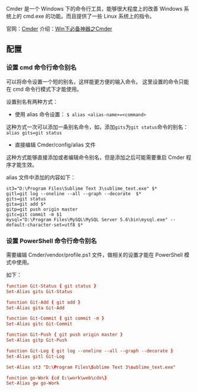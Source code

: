 
Cmder 是一个 Windows 下的命令行工具，能够很大程度上的改善 Windows 系统上的 cmd.exe 的功能。而且提供了一些 Linux 系统上的指令。

官网：[Cmder](http://cmder.net/)
介绍：[Win下必备神器之Cmder](http://www.jeffjade.com/2016/01/13/2016-01-13-windows-software-cmder/)


## 配置
### 设置 cmd 命令行命令别名
可以将命令设置一个短的别名，这样能更方便的输入命令。
这里设置的命令只能在 cmd 命令行模式下才能使用。

设置别名有两种方式：

- 使用 alias 命令设置：
	`$ alias <alias-name>=<command>`

这种方式一次可以添加一条别名命令，如，添加`gits`为`git status`命令的别名：
	`alias gits=git status`

- 直接编辑 Cmder/config/alias 文件

这种方式能够直接添加或者编辑命令别名，但是添加之后可能需要重启 Cmder 程序才能生效。

alias 文件中添加的内容如下：

```
st3="D:\Program Files\Sublime Text 3\sublime_text.exe" $*
gitl=git log --oneline --all --graph --decorate  $*
gits=git status  
gita=git add $*
gitp=git push origin master
gitc=git commit -m $1
mysql="D:\Program Files\MySQL\MySQL Server 5.6\bin\mysql.exe" --default-character-set=utf8 $*
```

### 设置 PowerShell 命令行命令别名
需要编辑 Cmder/vendor/profile.ps1 文件，做相关的设置才能在 PowerShell 模式中使用。

如下：

```conf
function Git-Status { git status } 
Set-Alias gits Git-Status

function Git-Add { git add }
Set-Alias gita Git-Add

function Git-Commit { git commit -m }
Set-Alias gitc Git-Commit

function Git-Push { git push origin master }
Set-Alias gitp Git-Push

function Git-Log { git log --oneline --all --graph --decorate }
Set-Alias gitl Git-Log

Set-Alias st3 "D:\Program Files\Sublime Text 3\sublime_text.exe"

function go-Work {cd E:\work\web\cdn\}
Set-Alias gw go-Work
```



